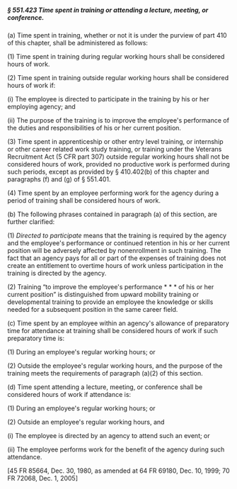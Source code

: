 ##### § 551.423 Time spent in training or attending a lecture, meeting, or conference. #####

(a) Time spent in training, whether or not it is under the purview of part 410 of this chapter, shall be administered as follows:

(1) Time spent in training during regular working hours shall be considered hours of work.

(2) Time spent in training outside regular working hours shall be considered hours of work if:

(i) The employee is directed to participate in the training by his or her employing agency; and

(ii) The purpose of the training is to improve the employee's performance of the duties and responsibilities of his or her current position.

(3) Time spent in apprenticeship or other entry level training, or internship or other career related work study training, or training under the Veterans Recruitment Act (5 CFR part 307) outside regular working hours shall not be considered hours of work, provided no productive work is performed during such periods, except as provided by § 410.402(b) of this chapter and paragraphs (f) and (g) of § 551.401.

(4) Time spent by an employee performing work for the agency during a period of training shall be considered hours of work.

(b) The following phrases contained in paragraph (a) of this section, are further clarified:

(1) *Directed to participate* means that the training is required by the agency and the employee's performance or continued retention in his or her current position will be adversely affected by nonenrollment in such training. The fact that an agency pays for all or part of the expenses of training does not create an entitlement to overtime hours of work unless participation in the training is directed by the agency.

(2) Training “to improve the employee's performance \* \* \* of his or her current position” is distinguished from upward mobility training or developmental training to provide an employee the knowledge or skills needed for a subsequent position in the same career field.

(c) Time spent by an employee within an agency's allowance of preparatory time for attendance at training shall be considered hours of work if such preparatory time is:

(1) During an employee's regular working hours; or

(2) Outside the employee's regular working hours, and the purpose of the training meets the requirements of paragraph (a)(2) of this section.

(d) Time spent attending a lecture, meeting, or conference shall be considered hours of work if attendance is:

(1) During an employee's regular working hours; or

(2) Outside an employee's regular working hours, and

(i) The employee is directed by an agency to attend such an event; or

(ii) The employee performs work for the benefit of the agency during such attendance.

[45 FR 85664, Dec. 30, 1980, as amended at 64 FR 69180, Dec. 10, 1999; 70 FR 72068, Dec. 1, 2005]